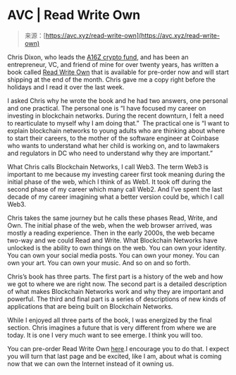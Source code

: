 <!--yml
category: 未分类
date: 2024-05-27 14:35:55
-->

# AVC | Read Write Own

> 来源：[https://avc.xyz/read-write-own](https://avc.xyz/read-write-own)

Chris Dixon, who leads the [A16Z crypto fund](https://a16zcrypto.com/), and has been an entrepreneur, VC, and friend of mine for over twenty years, has written a book called [Read Write Own](https://readwriteown.com/) that is available for pre-order now and will start shipping at the end of the month. Chris gave me a copy right before the holidays and I read it over the last week.

I asked Chris why he wrote the book and he had two answers, one personal and one practical. The personal one is “I have focused my career on investing in blockchain networks. During the recent downturn, I felt a need to rearticulate to myself why I am doing that.”  The practical one is “I want to explain blockchain networks to young adults who are thinking about where to start their careers, to the mother of the software engineer at Coinbase who wants to understand what her child is working on, and to lawmakers and regulators in DC who need to understand why they are important.”

What Chris calls Blockchain Networks, I call Web3\. The term Web3 is important to me because my investing career first took meaning during the initial phase of the web, which I think of as Web1\. It took off during the second phase of my career which many call Web2\. And I’ve spent the last decade of my career imagining what a better version could be, which I call Web3.

Chris takes the same journey but he calls these phases Read, Write, and Own. The initial phase of the web, when the web browser arrived, was mostly a reading experience. Then in the early 2000s, the web became two-way and we could Read and Write. What Blockchain Networks have unlocked is the ability to own things on the web. You can own your identity. You can own your social media posts. You can own your money. You can own your art. You can own your music. And so on and so forth.

Chris’s book has three parts. The first part is a history of the web and how we got to where we are right now. The second part is a detailed description of what makes Blockchain Networks work and why they are important and powerful. The third and final part is a series of descriptions of new kinds of applications that are being built on Blockchain Networks.

While I enjoyed all three parts of the book, I was energized by the final section. Chris imagines a future that is very different from where we are today. It is one I very much want to see emerge. I think you will too.

You can pre-order Read Write Own [here](https://readwriteown.com/).I encourage you to do that. I expect you will turn that last page and be excited, like I am, about what is coming now that we can own the Internet instead of it owning us.